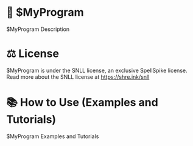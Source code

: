 # 🍕 $MyProgram
$MyProgram Description

# ⚖️ License
$MyProgram is under the SNLL license, an exclusive SpellSpike license. 
Read more about the SNLL license at https://shre.ink/snll

# 📚 How to Use (Examples and Tutorials)
$MyProgram Examples and Tutorials
